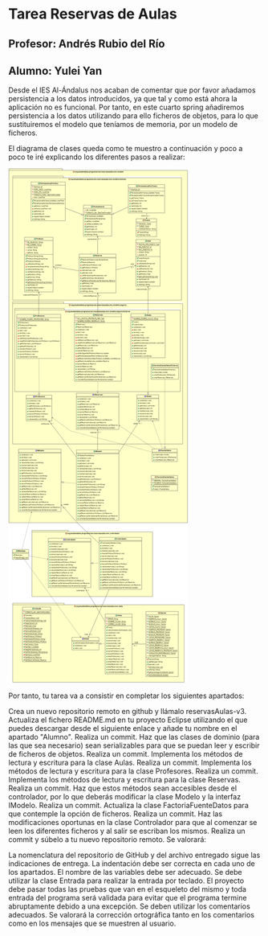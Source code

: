 # Tarea Reservas de Aulas
## Profesor: Andrés Rubio del Río
## Alumno: Yulei Yan

Desde el IES Al-Ándalus nos acaban de comentar que por favor añadamos persistencia a los datos introducidos, ya que tal y como está ahora la aplicación no es funcional. Por tanto, en este cuarto spring añadiremos persistencia a los datos utilizando para ello ficheros de objetos, para lo que sustituiremos el modelo que teníamos de memoria, por un modelo de ficheros.

El diagrama de clases queda como te muestro a continuación y poco a poco te iré explicando los diferentes pasos a realizar:

![Diagrama de clases para reservasaulas](src/main/resources/reservasAulas.png)

Por tanto, tu tarea va a consistir en completar los siguientes apartados:

Crea un nuevo repositorio remoto en github y llámalo reservasAulas-v3.
Actualiza el fichero README.md en tu proyecto Eclipse utilizando el que puedes descargar desde el siguiente enlace y añade tu nombre en el apartado "Alumno". Realiza un commit.
Haz que las clases de dominio (para las que sea necesario) sean serializables para que se puedan leer y escribir de ficheros de objetos. Realiza un commit.
Implementa los métodos de lectura y escritura para la clase Aulas. Realiza un commit.
Implementa los métodos de lectura y escritura para la clase Profesores. Realiza un commit.
Implementa los métodos de lectura y escritura para la clase Reservas. Realiza un commit.
Haz que estos métodos sean accesibles desde el controlador, por lo que deberás modificar la clase Modelo y la interfaz IModelo. Realiza un commit.
Actualiza la clase FactoriaFuenteDatos para que contemple la opción de ficheros. Realiza un commit.
Haz las modificaciones oportunas en la clase Controlador para que al comenzar se leen los diferentes ficheros y al salir se escriban los mismos. Realiza un commit y súbelo a tu nuevo repositorio remoto.
Se valorará:

La nomenclatura del repositorio de GitHub y del archivo entregado sigue las indicaciones de entrega.
La indentación debe ser correcta en cada uno de los apartados.
El nombre de las variables debe ser adecuado.
Se debe utilizar la clase Entrada para realizar la entrada por teclado.
El proyecto debe pasar todas las pruebas que van en el esqueleto del mismo y toda entrada del programa será validada para evitar que el programa termine abruptamente debido a una excepción.
Se deben utilizar los comentarios adecuados.
Se valorará la corrección ortográfica tanto en los comentarios como en los mensajes que se muestren al usuario.